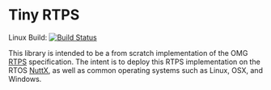 # Tiny RTPS
Linux Build: [![Build Status](https://travis-ci.org/scott-eddy/tiny_rtps.svg?branch=master)](https://travis-ci.org/scott-eddy/tiny_rtps)

This library is intended to be a from scratch implementation of the OMG [RTPS](http://www.omg.org/spec/DDSI-RTPS/) specification.
The intent is to deploy this RTPS implementation on the RTOS [NuttX](nuttx.org), as well as common operating systems such as
Linux, OSX, and Windows.


